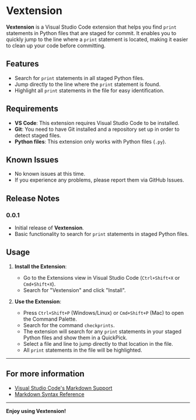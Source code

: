 # Vextension

**Vextension** is a Visual Studio Code extension that helps you find `print` statements in Python files that are staged for commit. It enables you to quickly jump to the line where a `print` statement is located, making it easier to clean up your code before committing.

## Features

- Search for `print` statements in all staged Python files.
- Jump directly to the line where the `print` statement is found.
- Highlight all `print` statements in the file for easy identification.

## Requirements

- **VS Code**: This extension requires Visual Studio Code to be installed.
- **Git**: You need to have Git installed and a repository set up in order to detect staged files.
- **Python files**: This extension only works with Python files (`.py`).

## Known Issues

- No known issues at this time.
- If you experience any problems, please report them via GitHub Issues.

## Release Notes

### 0.0.1

- Initial release of **Vextension**.
- Basic functionality to search for `print` statements in staged Python files.

## Usage

1. **Install the Extension**:
   - Go to the Extensions view in Visual Studio Code (`Ctrl+Shift+X` or `Cmd+Shift+X`).
   - Search for "Vextension" and click "Install".

2. **Use the Extension**:
   - Press `Ctrl+Shift+P` (Windows/Linux) or `Cmd+Shift+P` (Mac) to open the Command Palette.
   - Search for the command `checkprints`.
   - The extension will search for any `print` statements in your staged Python files and show them in a QuickPick.
   - Select a file and line to jump directly to that location in the file.
   - All `print` statements in the file will be highlighted.

---

## For more information

- [Visual Studio Code's Markdown Support](http://code.visualstudio.com/docs/languages/markdown)
- [Markdown Syntax Reference](https://help.github.com/articles/markdown-basics/)

---

**Enjoy using Vextension!**
